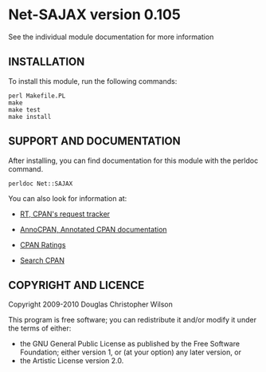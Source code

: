 Net-SAJAX version 0.105
=======================

See the individual module documentation for more information

INSTALLATION
------------

To install this module, run the following commands:

    perl Makefile.PL
    make
    make test
    make install

SUPPORT AND DOCUMENTATION
-------------------------

After installing, you can find documentation for this module with the
perldoc command.

    perldoc Net::SAJAX

You can also look for information at:

*   [RT, CPAN's request tracker](http://rt.cpan.org/NoAuth/Bugs.html?Dist=Net-SAJAX)

*   [AnnoCPAN, Annotated CPAN documentation](http://annocpan.org/dist/Net-SAJAX)

*   [CPAN Ratings](http://cpanratings.perl.org/d/Net-SAJAX)

*   [Search CPAN](http://search.cpan.org/dist/Net-SAJAX)

COPYRIGHT AND LICENCE
---------------------

Copyright 2009-2010 Douglas Christopher Wilson

This program is free software; you can redistribute it and/or
modify it under the terms of either:

*   the GNU General Public License as published by the Free Software Foundation;
    either version 1, or (at your option) any later version, or
*   the Artistic License version 2.0.

